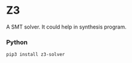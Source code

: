 # Z3

A SMT solver. It could help in synthesis program.

### Python

```
pip3 install z3-solver
```
